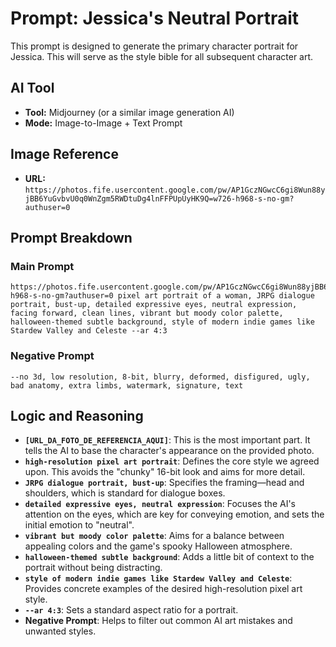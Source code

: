 # Prompt: Jessica's Neutral Portrait

This prompt is designed to generate the primary character portrait for Jessica. This will serve as the style bible for all subsequent character art.

## AI Tool

- **Tool:** Midjourney (or a similar image generation AI)
- **Mode:** Image-to-Image + Text Prompt

## Image Reference

- **URL:** `https://photos.fife.usercontent.google.com/pw/AP1GczNGwcC6gi8Wun88yjBB6YuGvbvU0q0WnZgm5RWDtuDg4lnFFPUpUyHK9Q=w726-h968-s-no-gm?authuser=0`

## Prompt Breakdown

### Main Prompt

```
https://photos.fife.usercontent.google.com/pw/AP1GczNGwcC6gi8Wun88yjBB6YuGvbvU0q0WnZgm5RWDtuDg4lnFFPUpUyHK9Q=w726-h968-s-no-gm?authuser=0 pixel art portrait of a woman, JRPG dialogue portrait, bust-up, detailed expressive eyes, neutral expression, facing forward, clean lines, vibrant but moody color palette, halloween-themed subtle background, style of modern indie games like Stardew Valley and Celeste --ar 4:3
```

### Negative Prompt

```
--no 3d, low resolution, 8-bit, blurry, deformed, disfigured, ugly, bad anatomy, extra limbs, watermark, signature, text
```

## Logic and Reasoning

- **`[URL_DA_FOTO_DE_REFERENCIA_AQUI]`**: This is the most important part. It tells the AI to base the character's appearance on the provided photo.
- **`high-resolution pixel art portrait`**: Defines the core style we agreed upon. This avoids the "chunky" 16-bit look and aims for more detail.
- **`JRPG dialogue portrait, bust-up`**: Specifies the framing—head and shoulders, which is standard for dialogue boxes.
- **`detailed expressive eyes, neutral expression`**: Focuses the AI's attention on the eyes, which are key for conveying emotion, and sets the initial emotion to "neutral".
- **`vibrant but moody color palette`**: Aims for a balance between appealing colors and the game's spooky Halloween atmosphere.
- **`halloween-themed subtle background`**: Adds a little bit of context to the portrait without being distracting.
- **`style of modern indie games like Stardew Valley and Celeste`**: Provides concrete examples of the desired high-resolution pixel art style.
- **`--ar 4:3`**: Sets a standard aspect ratio for a portrait.
- **Negative Prompt**: Helps to filter out common AI art mistakes and unwanted styles.
